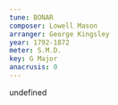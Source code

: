 ```yaml
---
tune: BONAR
composer: Lowell Mason
arranger: George Kingsley
year: 1792-1872
meter: S.M.D.
key: G Major
anacrusis: 0
---
```

undefined